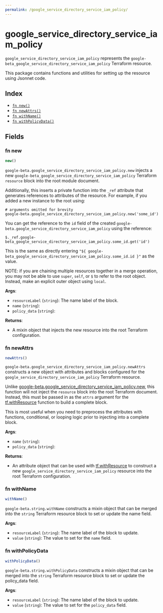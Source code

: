 ```yaml
---
permalink: /google_service_directory_service_iam_policy/
---
```


# google_service_directory_service_iam_policy

`google_service_directory_service_iam_policy` represents the `google-beta_google_service_directory_service_iam_policy` Terraform resource.



This package contains functions and utilities for setting up the resource using Jsonnet code.


## Index

* [`fn new()`](#fn-new)
* [`fn newAttrs()`](#fn-newattrs)
* [`fn withName()`](#fn-withname)
* [`fn withPolicyData()`](#fn-withpolicydata)

## Fields

### fn new

```ts
new()
```


`google-beta.google_service_directory_service_iam_policy.new` injects a new `google-beta_google_service_directory_service_iam_policy` Terraform `resource`
block into the root module document.

Additionally, this inserts a private function into the `_ref` attribute that generates references to attributes of the
resource. For example, if you added a new instance to the root using:

    # arguments omitted for brevity
    google-beta.google_service_directory_service_iam_policy.new('some_id')

You can get the reference to the `id` field of the created `google-beta.google_service_directory_service_iam_policy` using the reference:

    $._ref.google-beta_google_service_directory_service_iam_policy.some_id.get('id')

This is the same as directly entering `"${ google-beta_google_service_directory_service_iam_policy.some_id.id }"` as the value.

NOTE: if you are chaining multiple resources together in a merge operation, you may not be able to use `super`, `self`,
or `$` to refer to the root object. Instead, make an explicit outer object using `local`.

**Args**:
  - `resourceLabel` (`string`): The name label of the block.
  - `name` (`string`): 
  - `policy_data` (`string`): 

**Returns**:
- A mixin object that injects the new resource into the root Terraform configuration.


### fn newAttrs

```ts
newAttrs()
```


`google-beta.google_service_directory_service_iam_policy.newAttrs` constructs a new object with attributes and blocks configured for the `google_service_directory_service_iam_policy`
Terraform resource.

Unlike [google-beta.google_service_directory_service_iam_policy.new](#fn-googleservicedirectoryserviceiampolicynew), this function will not inject the `resource`
block into the root Terraform document. Instead, this must be passed in as the `attrs` argument for the
[tf.withResource](https://github.com/tf-libsonnet/core/tree/main/docs#fn-withresource) function to build a complete block.

This is most useful when you need to preprocess the attributes with functions, conditional, or looping logic prior to
injecting into a complete block.

**Args**:
  - `name` (`string`): 
  - `policy_data` (`string`): 

**Returns**:
  - An attribute object that can be used with [tf.withResource](https://github.com/tf-libsonnet/core/tree/main/docs#fn-withresource) to construct a new `google_service_directory_service_iam_policy` resource into the root Terraform configuration.


### fn withName

```ts
withName()
```

`google-beta.string.withName` constructs a mixin object that can be merged into the `string`
Terraform resource block to set or update the name field.



**Args**:
  - `resourceLabel` (`string`): The name label of the block to update.
  - `value` (`string`): The value to set for the `name` field.


### fn withPolicyData

```ts
withPolicyData()
```

`google-beta.string.withPolicyData` constructs a mixin object that can be merged into the `string`
Terraform resource block to set or update the policy_data field.



**Args**:
  - `resourceLabel` (`string`): The name label of the block to update.
  - `value` (`string`): The value to set for the `policy_data` field.
